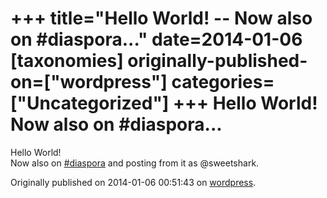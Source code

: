 +++
title="Hello World! -- Now also on #diaspora..."
date=2014-01-06
[taxonomies]
originally-published-on=["wordpress"]
categories=["Uncategorized"]
+++
Hello World!
Now also on #diaspora...
=====================================

<p>Hello World!<br>
Now also on <a href="/tags/diaspora" class="tag">#diaspora</a> and posting from it as @sweetshark.</p>


Originally published on 2014-01-06 00:51:43 on [wordpress](https://skyfromme.wordpress.com/2014/01/06/hello-worldnow-also-on-diaspora/).
